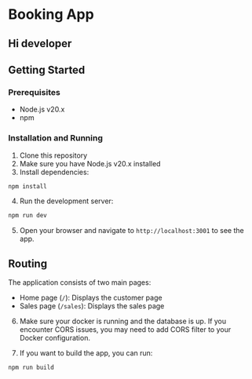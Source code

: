 # Booking App

## Hi developer

## Getting Started

### Prerequisites

- Node.js v20.x
- npm

### Installation and Running

1. Clone this repository
2. Make sure you have Node.js v20.x installed
3. Install dependencies:

```bash
npm install
```

4. Run the development server:

```bash
npm run dev
```

5. Open your browser and navigate to `http://localhost:3001` to see the app.

## Routing

The application consists of two main pages:

- Home page (`/`): Displays the customer page
- Sales page (`/sales`): Displays the sales page

6. Make sure your docker is running and the database is up. If you encounter CORS issues, you may need to add CORS filter to your Docker configuration.

7. If you want to build the app, you can run:

```bash
npm run build
```
